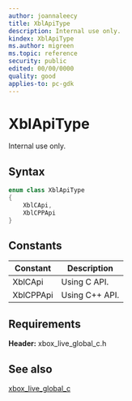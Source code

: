 ```yaml
---
author: joannaleecy
title: XblApiType
description: Internal use only.
kindex: XblApiType
ms.author: migreen
ms.topic: reference
security: public
edited: 00/00/0000
quality: good
applies-to: pc-gdk
---
```


# XblApiType  

Internal use only.    

## Syntax  
  
```cpp
enum class XblApiType    
{  
    XblCApi,  
    XblCPPApi  
}  
```  
  
## Constants  
  
| Constant | Description |
| --- | --- |
| XblCApi | Using C API. |  
| XblCPPApi | Using C++ API. |  
  
## Requirements  
  
**Header:** xbox_live_global_c.h
  
## See also  
[xbox_live_global_c](../xbox_live_global_c_members.md)  
  
  